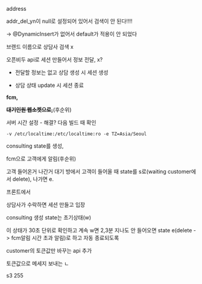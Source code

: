 address

addr_del_yn이 null로 설정되어 있어서 검색이 안 된다!!!!

-> @DynamicInsert가 없어서 default가 적용이 안 되었다





브랜드 이름으로 상담사 검색 x

오픈비두 api로 세션 만들어서 정보 전달, x? 

- 전달할 정보는 없고 상담 생성 시 세션 생성

- 상담 상태 update 시 세션 종료



**fcm,** 

~~**대기인원 웹소켓으로,**~~(후순위)

서버 시간 설정 - 해결? 다음 빌드 때 확인

```
-v /etc/localtime:/etc/localtime:ro -e TZ=Asia/Seoul
```





consulting state를 생성, 

fcm으로 고객에게 알림(후순위)

고객 들어온거 나간거 대기 방에서 고객이 들어올 때 state를 s로(waiting customer에서 delete), 나가면 e.



프론트에서

상담사가 수락하면 세션 만들고 입장

consulting 생성 state는 초기상태(w)

이 상태가 30초 단위로 확인하고 계속 w면 2,3분 지나도 안 들어오면 state e(delete -> fcm알림 시간 초과 알림)로 하고 자동 종료되도록



customer의 토큰값만 바꾸는 api 추가

토큰값으로 메세지 보내는 ㄴ





s3 255


